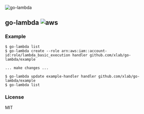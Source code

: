 ![go-lambda](http://cl.ly/1w1U1n3w3W2n/go-lamda-alt.png)

## go-lambda ![aws](https://d0.awsstatic.com/logos/aws/AWS_Logo_PoweredBy_127px.png)

### Example

```
$ go-lambda list
$ go-lambda create --role arn:aws:iam::account-id:role/lambda_basic_execution handler github.com/xlab/go-lambda/example

... make changes ...

$ go-lambda update example-handler handler github.com/xlab/go-lambda/example
$ go-lambda list
```

### License

MIT
